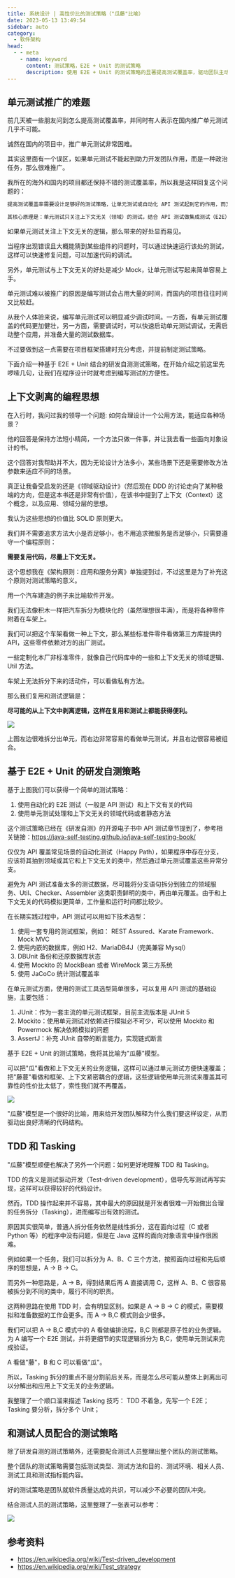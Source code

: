 ```yaml
---
title: 系统设计 | 高性价比的测试策略（"瓜藤"比喻）
date: 2023-05-13 13:49:54
sidebar: auto
category: 
  - 软件架构
head:
  - - meta
    - name: keyword
      content: 测试策略，E2E + Unit 的测试策略
      description: 使用 E2E + Unit 的测试策略的显著提高测试覆盖率，驱动团队主动编写测试，并驱动代码应用和服务分离。
---
```


## 单元测试推广的难题

前几天被一些朋友问到怎么提高测试覆盖率，并同时有人表示在国内推广单元测试几乎不可能。

诚然在国内的项目中，推广单元测试非常困难。

其实这里面有一个误区，如果单元测试不能起到助力开发团队作用，而是一种政治任务，那么很难推广。

我所在的海外和国内的项目都还保持不错的测试覆盖率，所以我是这样回复这个问题的：

```java
提高测试覆盖率需要设计足够好的测试策略，让单元测试或自动化 API 测试起到它的作用，而又不带有过多的负担。

其核心原理是：单元测试只关注上下文无关（领域）的测试，结合 API 测试做集成测试（E2E），并驱动团队把逻辑从上下文剥离并挤压到领域内。 
```

如果单元测试关注上下文无关的逻辑，那么带来的好处显而易见。

当程序出现错误且大概能猜到某些组件的问题时，可以通过快速运行该处的测试，这样可以快速修复问题，可以加速代码的调试。

另外，单元测试与上下文无关的好处是减少 Mock，让单元测试写起来简单容易上手。

单元测试难以被推广的原因是编写测试会占用大量的时间，而国内的项目往往时间又比较赶。

从我个人体验来说，编写单元测试可以明显减少调试时间。一方面，有单元测试覆盖的代码更加健壮，另一方面，需要调试时，可以快速启动单元测试调试，无需启动整个应用，并准备大量的测试数据库。

不过要做到这一点需要在项目框架搭建时充分考虑，并提前制定测试策略。

下面介绍一种基于 E2E + Unit 结合的研发自测测试策略，在开始介绍之前这里先啰嗦几句，让我们在程序设计时就考虑到编写测试的方便性。

## 上下文剥离的编程思想

在入行时，我问过我的领导一个问题: 如何合理设计一个公用方法，能适应各种场景？

他的回答是保持方法短小精简，一个方法只做一件事，并让我去看一些面向对象设计的书。

这个回答对我帮助并不大，因为无论设计方法多小，某些场景下还是需要修改方法参数来适应不同的场景。

真正让我备受启发的还是《领域驱动设计》（然后现在 DDD 的讨论走向了某种极端的方向，但是这本书还是非常有价值），在该书中提到了上下文（Context）这个概念，以及应用、领域分层的思想。

我认为这些思想的价值比 SOLID 原则更大。

我们并不需要追求方法大小是否足够小，也不用追求微服务是否足够小，只需要遵守一个编程原则：

**需要复用代码，尽量上下文无关。**

这个思想我在《架构原则：应用和服务分离》单独提到过，不过这里是为了补充这个原则对测试策略的意义。

用一个汽车建造的例子来比喻软件开发。

我们无法像积木一样把汽车拆分为模块化的（虽然理想很丰满），而是将各种零件附着在车架上。

我们可以把这个车架看做一种上下文，那么某些标准件零件看做第三方库提供的 API，这些零件依赖对方的出厂测试。

一些定制化本厂非标准零件，就像自己代码库中的一些和上下文无关的领域逻辑、Util 方法。

车架上无法拆分下来的活动件，可以看做私有方法。

那么我们复用和测试逻辑是：

**尽可能的从上下文中剥离逻辑，这样在复用和测试上都能获得便利。**

![](./testing-strategy/context.png)

上图左边很难拆分出单元，而右边非常容易的看做单元测试，并且右边很容易被组合。

## 基于 E2E + Unit 的研发自测策略

基于上图我们可以获得一个简单的测试策略：

1. 使用自动化的 E2E 测试（一般是 API 测试）和上下文有关的代码
2. 使用单元测试处理和上下文无关的领域代码或者静态方法

这个测试策略已经在《研发自测》的开源电子书中 API 测试章节提到了，参考相关链接：https://java-self-testing.github.io/java-self-testing-book/

仅仅为 API 覆盖常见场景的自动化测试（Happy Path），如果程序中存在分支，应该将其抽到领域或其它和上下文无关的类中，然后通过单元测试覆盖这些异常分支。 

避免为 API 测试准备太多的测试数据，尽可能将分支语句拆分到独立的领域服务、Util、Checker、Assembler 这类职责鲜明的类中，再由单元覆盖。由于和上下文无关的代码模拟更简单，工作量和运行时间都比较少。

在长期实践过程中，API 测试可以用如下技术选型：

1. 使用一套专用的测试框架，例如： REST Assured、Karate Framework、Mock MVC
2. 使用内嵌的数据库，例如 H2、MariaDB4J（完美兼容 Mysql）
3. DBUnit 备份和还原数据库状态
4. 使用 Mockito 的 MockBean 或者 WireMock 第三方系统
5. 使用 JaCoCo 统计测试覆盖率

在单元测试方面，使用的测试工具选型简单很多，可以复用 API 测试的基础设施，主要包括：

1. JUnit：作为一套主流的单元测试框架，目前主流版本是 JUnit 5 
2. Mockito：使用单元测试对依赖进行模拟必不可少，可以使用 Mockito 和 Powermock 解决依赖模拟的问题
3. AssertJ：补充 JUnit 自带的断言能力，实现链式断言

基于 E2E + Unit 的测试策略，我将其比喻为"瓜藤"模型。

可以把"瓜"看做和上下文无关的业务逻辑，这样可以通过单元测试方便快速覆盖；把"藤蔓"看做和框架、上下文紧密耦合的逻辑，这些逻辑使用单元测试来覆盖其可靠性的性价比太低了，索性我们就不再覆盖。

![](./testing-strategy/melon-vine.png)

"瓜藤"模型是一个很好的比喻，用来给开发团队解释为什么我们要这样设定，从而驱动出良好清晰的代码结构。

## TDD 和 Tasking

"瓜藤"模型顺便也解决了另外一个问题：如何更好地理解 TDD 和 Tasking。

TDD 的含义是测试驱动开发（Test-driven development），倡导先写测试再写实现，这样可以获得较好的代码设计。

然而，TDD 操作起来并不容易，其中最大的原因就是开发者很难一开始做出合理的任务拆分（Tasking），进而编写出有效的测试。

原因其实很简单，普通人拆分任务依然是线性拆分，这在面向过程（C 或者 Python 等）的程序中没有问题，但是在 Java 这样的面向对象语言中操作很困难。

例如如果一个任务，我们可以拆分为 A、B、C 三个方法，按照面向过程和先后顺序的思想是，A → B → C。

而另外一种思路是，A → B，得到结果后再 A 直接调用 C，这样 A、B、C 很容易被拆分到不同的类中，履行不同的职责。

这两种思路在使用 TDD 时，会有明显区别。如果是 A → B → C 的模式，需要模拟和准备数据的工作会更多。而 A → B,C 模式则会少很多。

我们可以把 A → B,C 模式中的 A 看做编排流程，B,C 则都是原子性的业务逻辑。为 A 编写一个 E2E 测试，并将更细节的实现逻辑拆分为 B,C，使用单元测试来完成验证。

A 看做"藤"，B 和 C 可以看做"瓜"。

所以，Tasking 拆分的重点不是分割前后关系，而是怎么尽可能从整体上剥离出可以分解出和应用上下文无关的业务逻辑。

我整理了一个顺口溜来描述 Tasking 技巧： TDD 不着急，先写一个 E2E；Tasking 要分析，拆分多个 Unit；

## 和测试人员配合的测试策略

除了研发自测的测试策略外，还需要配合测试人员整理出整个团队的测试策略。

整个团队的测试策略需要包括测试类型、测试方法和目的、测试环境、相关人员、测试工具和测试指标能内容。

好的测试策略是团队就软件质量达成的共识，可以减少不必要的团队冲突。

结合测试人员的测试策略，这里整理了一张表可以参考：

![](./testing-strategy/test-strategy.png)

## 参考资料

- https://en.wikipedia.org/wiki/Test-driven_development
- https://en.wikipedia.org/wiki/Test_strategy


